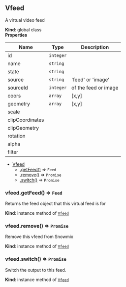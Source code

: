 <a name="Vfeed"></a>

## Vfeed
A virtual video feed

**Kind**: global class  
**Properties**

| Name | Type | Description |
| --- | --- | --- |
| id | <code>integer</code> |  |
| name | <code>string</code> |  |
| state | <code>string</code> |  |
| source | <code>string</code> | 'feed' or 'image' |
| sourceId | <code>integer</code> | of the feed or image |
| coors | <code>array</code> | [x,y] |
| geometry | <code>array</code> | [x,y] |
| scale |  |  |
| clipCoordinates |  |  |
| clipGeometry |  |  |
| rotation |  |  |
| alpha |  |  |
| filter |  |  |


* [Vfeed](#Vfeed)
    * [.getFeed()](#Vfeed+getFeed) ⇒ <code>Feed</code>
    * [.remove()](#Vfeed+remove) ⇒ <code>Promise</code>
    * [.switch()](#Vfeed+switch) ⇒ <code>Promise</code>

<a name="Vfeed+getFeed"></a>

### vfeed.getFeed() ⇒ <code>Feed</code>
Returns the feed object that this virtual feed is for

**Kind**: instance method of <code>[Vfeed](#Vfeed)</code>  
<a name="Vfeed+remove"></a>

### vfeed.remove() ⇒ <code>Promise</code>
Remove this vfeed from Snowmix

**Kind**: instance method of <code>[Vfeed](#Vfeed)</code>  
<a name="Vfeed+switch"></a>

### vfeed.switch() ⇒ <code>Promise</code>
Switch the output to this feed.

**Kind**: instance method of <code>[Vfeed](#Vfeed)</code>  
